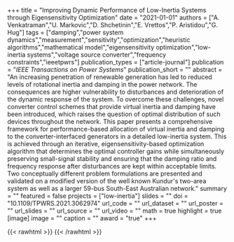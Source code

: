 +++
title = "Improving Dynamic Performance of Low-Inertia Systems through Eigensensitivity Optimization"
date = "2021-01-01"
authors = ["A. Venkatraman","U. Markovic","D. Shchetinin","E. Vrettos","P. Aristidou","G. Hug"]
tags = ["damping","power system dynamics","measurement","sensitivity","optimization","heuristic algorithms","mathematical model","eigensensitivity optimization","low-inertia systems","voltage source converter","frequency constraints","ieeetpwrs"]
publication_types = ["article-journal"]
publication = "_IEEE Transactions on Power Systems_"
publication_short = ""
abstract = "An increasing penetration of renewable generation has led to reduced levels of rotational inertia and damping in the power network. The consequences are higher vulnerability to disturbances and deterioration of the dynamic response of the system. To overcome these challenges, novel converter control schemes that provide virtual inertia and damping have been introduced, which raises the question of optimal distribution of such devices throughout the network. This paper presents a comprehensive framework for performance-based allocation of virtual inertia and damping to the converter-interfaced generators in a detailed low-inertia system. This is achieved through an iterative, eigensensitivity-based optimization algorithm that determines the optimal controller gains while simultaneously preserving small-signal stability and ensuring that the damping ratio and frequency response after disturbances are kept within acceptable limits. Two conceptually different problem formulations are presented and validated on a modified version of the well known Kundur's two-area system as well as a larger 59-bus South-East Australian network."
summary = ""
featured = false
projects = ["low-inertia"]
slides = ""
doi = "10.1109/TPWRS.2021.3062974"
url_code = ""
url_dataset = ""
url_poster = ""
url_slides = ""
url_source = ""
url_video = ""
math = true
highlight = true
[image]
image = ""
caption = ""
award = "true"
+++

{{< rawhtml >}}
<a href="https://plu.mx/plum/a/?doi=10.1109/TPWRS.2021.3062974" class="plumx-details"></a>
{{< /rawhtml >}}
